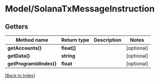# Model/SolanaTxMessageInstruction

## Getters

Method name | Return type | Description | Notes
------------ | ------------- | ------------- | -------------
**getAccounts()** | **float[]** |  | [optional]
**getData()** | **string** |  | [optional]
**getProgramIdIndex()** | **float** |  | [optional]

[[Back to Index]](../index.md)
